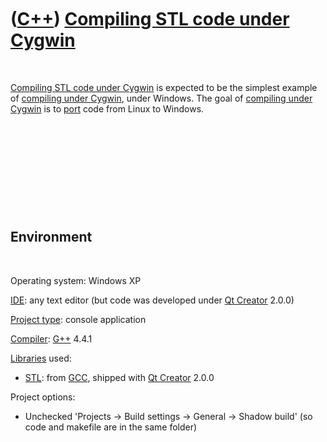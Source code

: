 



 

 

 

 

 

([C++](Cpp.htm)) [Compiling STL code under Cygwin](CppCompileStlUnderCygwin.htm)
================================================================================

 

[Compiling STL code under Cygwin](CppCompileStlUnderCygwin.htm) is
expected to be the simplest example of [compiling under
Cygwin](CppCompilingUnderCygwin.htm), under Windows. The goal of
[compiling under Cygwin](CppCompileUnderCygwin.htm) is to
[port](CppPort.htm) code from Linux to Windows.

 

 

 

 

 

Environment
-----------

 

Operating system: Windows XP

[IDE](CppIde.htm): any text editor (but code was developed under [Qt
Creator](CppQtCreator.htm) 2.0.0)

[Project type](CppQtProjectType.htm): console application

[Compiler](CppCompiler.htm): [G++](CppGpp.htm) 4.4.1

[Libraries](CppLibrary.htm) used:

-   [STL](CppStl.htm): from [GCC](CppGcc.htm), shipped with [Qt
    Creator](CppQt.htm) 2.0.0

Project options:

-   Unchecked 'Projects -&gt; Build settings -&gt; General -&gt; Shadow
    build' (so code and makefile are in the same folder)

 

 

 

 

 





 



